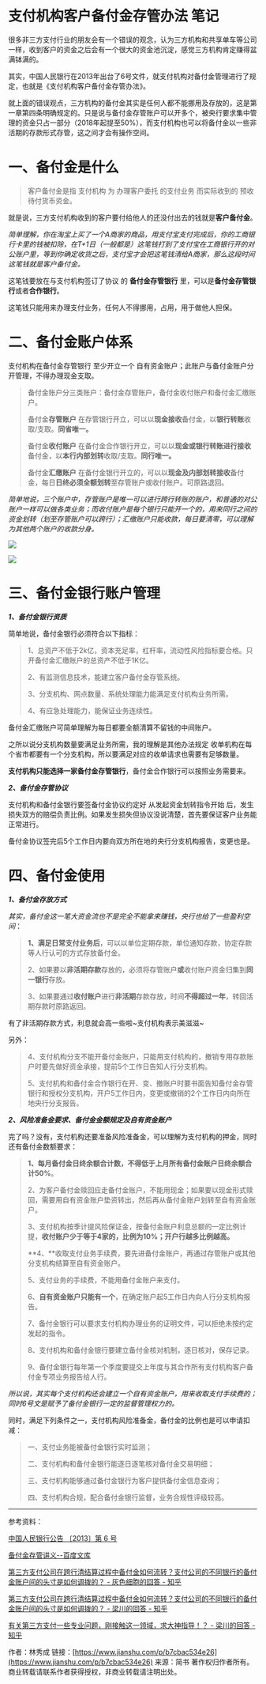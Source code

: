# 支付机构客户备付金存管办法 笔记


很多非三方支付行业的朋友会有一个错误的观念，认为三方机构和共享单车等公司一样，收到客户的资金之后会有一个很大的资金池沉淀，感觉三方机构肯定赚得盆满钵满的。

其实，中国人民银行在2013年出台了6号文件，就支付机构对备付金管理进行了规定，也就是《支付机构客户备付金存管办法》。

就上面的错误观点，三方机构的备付金其实是任何人都不能挪用及存放的，这是第一章第四条明确规定的。只是说与备付金存管账户可以开多个，被央行要求集中管理的资金只占一部分（2018年起提至50%），而支付机构也可以将备付金以一些非活期的存款形式存管，这之间才会有操作空间。

# 一、备付金是什么

> 客户备付金是指 支付机构 为 办理客户委托 的支付业务 而实际收到的 预收待付货币资金。

就是说，三方支付机构收到的客户要付给他人的还没付出去的钱就是**客户备付金**。

_简单理解，你在淘宝上买了一个A商家的商品，用支付宝支付完成后，你的工商银行卡里的钱被扣除，在T+1日（一般都是）这笔钱打到了支付宝在工商银行开的对公账户里，等到你确定收货之后，支付宝才会把这笔钱清给A商家，那么这段时间这笔钱就是客户备付金。_

这笔钱要放在与支付机构签订了协议 的 **备付金存管银行** 里，可以是**备付金存管银行**或者**合作银行**。

这笔钱只能用来办理支付业务，任何人不得挪用，占用，用于做他人担保。

# 二、备付金账户体系

支付机构在备付金存管银行 至少开立一个 自有资金账户；此账户与备付金账户分开管理，不得办理现金支取。

> 备付金账户分三类账户：备付金存管账户，备付金收付账户和备付金汇缴账户。
> 
> 备付金**存管账户** 在存管银行开立，可以以**现金接收**备付金，以**银行转账**收取/支取。**同省唯一。**
> 
> 备付金**收付账户** 在备付金合作银行开立，可以以**现金或银行转账进行接收**备付金，以**本行内部划转**收取/支取。**同行唯一。**
> 
> 备付金**汇缴账户** 在备付金银行开立的，可以以**现金及内部划转接收**备付金，每日**日终必须全额划转**至存管账户或收付账户。可原路退回。

_简单地说，三个账户中，存管账户是唯一可以进行跨行转账的账户，和普通的对公账户一样可以做各类业务；而收付账户是每个银行只能开一个的，用来同行之间的资金划转（划至存管账户可以跨行）；汇缴账户只能收款，每日要清零，可以理解为其他两个账户的收款分身。_

![](//upload-images.jianshu.io/upload_images/4824730-0c3bfb99e224acba.png?imageMogr2/auto-orient/strip|imageView2/2/w/511/format/webp)

![](//upload-images.jianshu.io/upload_images/4824730-ad259270fc81f3b9.png?imageMogr2/auto-orient/strip|imageView2/2/w/519/format/webp)

# 三、备付金银行账户管理

_**1、备付金银行资质**_

简单地说，备付金银行必须符合以下指标：

> 1、总资产不低于2k亿，资本充足率，杠杆率，流动性风险指标要合格。只开备付金汇缴账户的总资产不低于1K亿。
> 
> 2、有监测信息技术，能建立客户备付金存管系统。
> 
> 3、分支机构、网点数量、系统处理能力能满足支付机构业务所需。
> 
> 4、有应急处理能力，能保证业务连续性。

备付金汇缴账户可简单理解为每日都要全额清算不留钱的中间账户。

之所以说分支机构数量要满足业务所需，我的理解是其他办法规定 收单机构在每个省市都要有一个分支机构，所以要满足对应的收单请求也需要有足够数量。

**支付机构只能选择一家备付金存管银行**，备付金合作银行可以按照业务需要来。

**_2、备付金存管协议_**

支付机构和备付金银行要签备付金协议约定好 从发起资金划转指令开始 后，发生损失双方的赔偿负责比例。如果发生损失但协议没说清楚，首先要保证客户业务能正常进行。

备付金协议签完后5个工作日内要向双方所在地的央行分支机构报告，变更也是。

# 四、备付金使用

**_1、备付金存放方式_**

_其实，备付金这一笔大资金流也不是完全不能拿来赚钱，央行也给了一些盈利空间_：

> **1、满足日常支付业务后**，可以以单位定期存款，单位通知存款，协定存款等人行认可的方式存放备付金。
> 
> 2、如果要以**非活期存款**存放的，必须将存管账户**或**收付账户资金归集到**同一银行**存放。
> 
> 3、如果要通过**收付账户**进行**非活期**存款存放，时间**不得超过一年**，转回活期存款时原路返回。

有了非活期存款方式，利息就会高一些啦~支付机构表示美滋滋~

另外：

> 4、支付机构分支不能开备付金账户，只能用支付机构的，撤销专用存款账户时要先做好资金承接，提前5个工作日告知人行分支机构。
> 
> 5、支付机构和备付金合作银行在开、变、撤账户时要书面告知备付金存管银行和授权分支机构，开户5工作日内，变更或撤销的2个工作日内向所在地央行分支报告。

**_2、风险准备金要求、备付金金额规定及自有资金账户_**

完了吗？没有，支付机构还要准备风险准备金，可以理解为支付机构的押金，同时还有备付金数额要求：

> **1、每月备付金日终余额合计数，不得低于上月所有备付金账户日终余额合计50%**。
> 
> 2、为客户备付金赎回应走备付金账户，不能用现金；如果要以现金形式赎回，需要用自有资金账户垫资转出，然后再从备付金账户划转至自有资金账户。
> 
> 3、支付机构按季计提风险保证金，按备付金账户利息总额的一定比例计提，**收付账户少于等于4家的，比例为10%；开户行越多比例越高。**
> 
> **4、**收取支付业务手续费，要先进备付金账户，再通过存管账户或其他分支机构结算至自有资金账户。
> 
> 5、支付业务的手续费，不能用备付金账户来支付。
> 
> 6、**自有资金账户只能有一个**，在确定账户起5工作日内向人行分支机构报告。
> 
> 7、备付金银行可以要求支付机构办理业务的证明文件，可以拒绝未按约定发起的指令。
> 
> 8、支付机构和备付金银行要建立备付金核对机制，逐日核对，保存记录。
> 
> 9、备付金银行每年第一个季度要提交上年度与其合作所有支付机构客户备付金专项业务报告给人行。

_所以说，其实每个支付机构还会建立一个自有资金账户，用来收取支付手续费的；同时6号文是赋予了备付金银行一定的监督管理权力的。_

同时，满足下列条件之一，支付机构风险准备金，备付金的比例也是可以申请扣减：

> 一、支付业务能被备付金银行实时监测；
> 
> 二、支付机构和备付金银行能逐日逐笔核对备付金交易明细；
> 
> 三、支付机构能够通过备付金银行为客户提供备付金信息查询；
> 
> 四、支付机构合规，配合备付金银行监督，业务合规性评级较高。

* * *

参考资料：

[中国人民银行公告 〔2013〕第 6 号](https://link.jianshu.com?t=http%3A%2F%2Fwww.gov.cn%2Fgongbao%2Fcontent%2F2013%2Fcontent_2473895.htm)

[备付金存管讲义--百度文库](https://link.jianshu.com?t=https%3A%2F%2Fwenku.baidu.com%2Fview%2F77e55473de80d4d8d05a4f22.html)

[第三方支付公司在跨行清结算过程中备付金如何流转？支付公司的不同银行的备付金账户间的头寸是如何调拨的？ - 灰色细胞的回答 - 知乎](https://link.jianshu.com?t=https%3A%2F%2Fwww.zhihu.com%2Fquestion%2F34352468%2Fanswer%2F59508897)

[第三方支付公司在跨行清结算过程中备付金如何流转？支付公司的不同银行的备付金账户间的头寸是如何调拨的？ - 梁川的回答 - 知乎](https://link.jianshu.com?t=https%3A%2F%2Fwww.zhihu.com%2Fquestion%2F34352468%2Fanswer%2F58669206)

[有关第三方支付一些专业问题，刚接触这一领域，求大神指导！？ - 梁川的回答 - 知乎](https://link.jianshu.com?t=https%3A%2F%2Fwww.zhihu.com%2Fquestion%2F31952947%2Fanswer%2F54044435)

作者：林秀成
链接：[https://www.jianshu.com/p/b7cbac534e26](https://www.jianshu.com/p/b7cbac534e26)
来源：简书
著作权归作者所有。商业转载请联系作者获得授权，非商业转载请注明出处。
